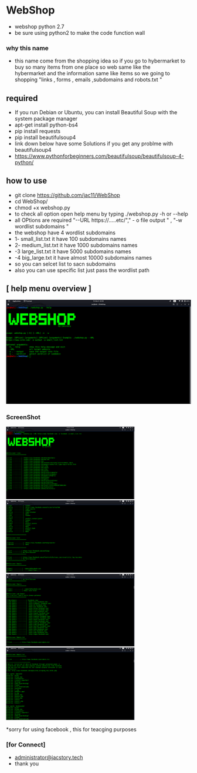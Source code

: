 # WebShop 

* webshop python 2.7
* be sure using python2 to make the code function wall
### why this name 
* this name come from the shopping idea so if you go to hybermarket to buy so many items from one place so web  same like the  
hybermarket and the information same like items 
so we going to shopping  "links , forms , emails ,subdomains and robots.txt "

## required
* If you run Debian or Ubuntu, you can install Beautiful Soup with the system package manager
* apt-get install python-bs4
* pip install requests
* pip install beautifulsoup4
* link down below  have some Solutions if you get any problme with beautifulsoup4
* https://www.pythonforbeginners.com/beautifulsoup/beautifulsoup-4-python/

## how to use 

* git clone https://github.com/jac11/WebShop
* cd WebShop/
* chmod +x webshop.py
* to check all  option open help menu by typing ./webshop.py -h or --help
* all OPtions are required "--URL https://.....etc/"," - o file output " , "-w wordlist subdomains " 
* the webshop  have 4 wordlist subdomains 
* 1- small_list.txt it have  100 subdomains names
* 2- medium_list.txt it have 1000 subdomains names
* -3 large_list.txt it have 5000 subdomains names
* -4 big_large.txt it have almost 10000 subdomains names
* so you can selcet  list to sacn subdomains  
* also you can use specific list just pass the wordlist path 

##  [ help menu overview ]
 <img src = "images/6.png">

### ScreenShot
 <img src = "images/1.png" width=350> <img src = "images/2.png" width=350> <img src = "images/3.png" width=350> <img src = "images/4.png" width=350>
 
 
 *sorry for using facebook , this for teacging purposes

### [for Connect]
* administrator@jacstory.tech
* thank you 

